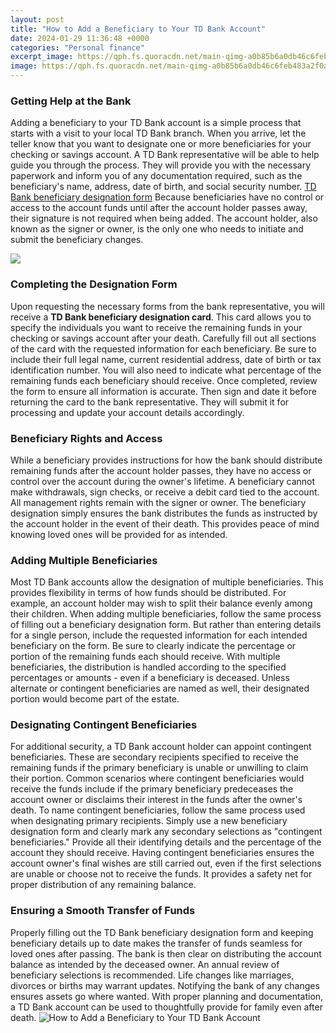 ```yaml
---
layout: post
title: "How to Add a Beneficiary to Your TD Bank Account"
date: 2024-01-29 11:36:48 +0000
categories: "Personal finance"
excerpt_image: https://qph.fs.quoracdn.net/main-qimg-a0b85b6a0db46c6feb483a2f0a4b3c6a
image: https://qph.fs.quoracdn.net/main-qimg-a0b85b6a0db46c6feb483a2f0a4b3c6a
---
```


### Getting Help at the Bank
Adding a beneficiary to your TD Bank account is a simple process that starts with a visit to your local TD Bank branch. When you arrive, let the teller know that you want to designate one or more beneficiaries for your checking or savings account. 
A TD Bank representative will be able to help guide you through the process. They will provide you with the necessary paperwork and inform you of any documentation required, such as the beneficiary's name, address, date of birth, and social security number. [TD Bank beneficiary designation form](https://store.fi.io.vn/collection/chihuahua-lover)
Because beneficiaries have no control or access to the account funds until after the account holder passes away, their signature is not required when being added. The account holder, also known as the signer or owner, is the only one who needs to initiate and submit the beneficiary changes.

![](https://i.ytimg.com/vi/CBDW7iQZ6uU/maxresdefault.jpg)
### Completing the Designation Form  
Upon requesting the necessary forms from the bank representative, you will receive a **TD Bank beneficiary designation card**. This card allows you to specify the individuals you want to receive the remaining funds in your checking or savings account after your death.
Carefully fill out all sections of the card with the requested information for each beneficiary. Be sure to include their full legal name, current residential address, date of birth or tax identification number. You will also need to indicate what percentage of the remaining funds each beneficiary should receive. 
Once completed, review the form to ensure all information is accurate. Then sign and date it before returning the card to the bank representative. They will submit it for processing and update your account details accordingly.
### Beneficiary Rights and Access
While a beneficiary provides instructions for how the bank should distribute remaining funds after the account holder passes, they have no access or control over the account during the owner's lifetime. A beneficiary cannot make withdrawals, sign checks, or receive a debit card tied to the account. 
All management rights remain with the signer or owner. The beneficiary designation simply ensures the bank distributes the funds as instructed by the account holder in the event of their death. This provides peace of mind knowing loved ones will be provided for as intended.
### Adding Multiple Beneficiaries
Most TD Bank accounts allow the designation of multiple beneficiaries. This provides flexibility in terms of how funds should be distributed. For example, an account holder may wish to split their balance evenly among their children. 
When adding multiple beneficiaries, follow the same process of filling out a beneficiary designation form. But rather than entering details for a single person, include the requested information for each intended beneficiary on the form. Be sure to clearly indicate the percentage or portion of the remaining funds each should receive.
With multiple beneficiaries, the distribution is handled according to the specified percentages or amounts - even if a beneficiary is deceased. Unless alternate or contingent beneficiaries are named as well, their designated portion would become part of the estate.
### Designating Contingent Beneficiaries
For additional security, a TD Bank account holder can appoint contingent beneficiaries. These are secondary recipients specified to receive the remaining funds if the primary beneficiary is unable or unwilling to claim their portion.
Common scenarios where contingent beneficiaries would receive the funds include if the primary beneficiary predeceases the account owner or disclaims their interest in the funds after the owner's death.
To name contingent beneficiaries, follow the same process used when designating primary recipients. Simply use a new beneficiary designation form and clearly mark any secondary selections as "contingent beneficiaries." Provide all their identifying details and the percentage of the account they should receive.
Having contingent beneficiaries ensures the account owner's final wishes are still carried out, even if the first selections are unable or choose not to receive the funds. It provides a safety net for proper distribution of any remaining balance.
### Ensuring a Smooth Transfer of Funds  
Properly filling out the TD Bank beneficiary designation form and keeping beneficiary details up to date makes the transfer of funds seamless for loved ones after passing. The bank is then clear on distributing the account balance as intended by the deceased owner.
An annual review of beneficiary selections is recommended. Life changes like marriages, divorces or births may warrant updates. Notifying the bank of any changes ensures assets go where wanted. With proper planning and documentation, a TD Bank account can be used to thoughtfully provide for family even after death.
![How to Add a Beneficiary to Your TD Bank Account](https://qph.fs.quoracdn.net/main-qimg-a0b85b6a0db46c6feb483a2f0a4b3c6a)